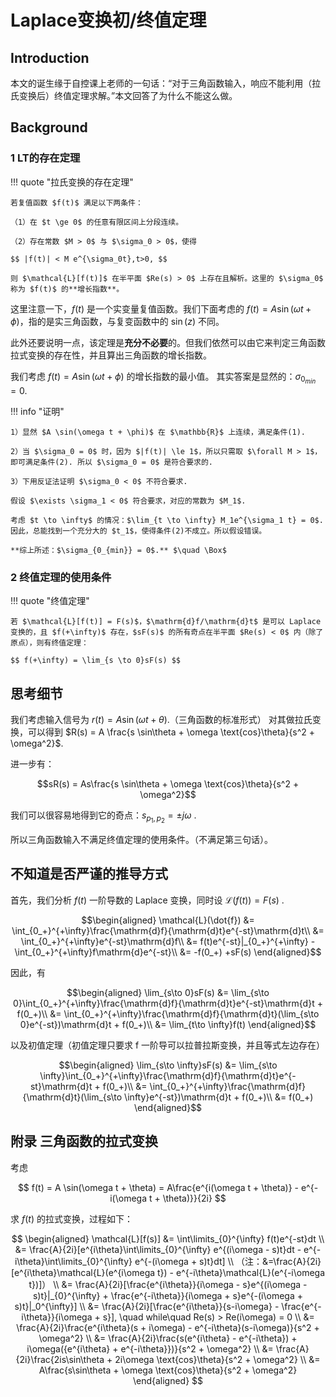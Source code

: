 # Laplace变换初/终值定理

## Introduction

本文的诞生缘于自控课上老师的一句话：“对于三角函数输入，响应不能利用（拉氏变换后）终值定理求解。”本文回答了为什么不能这么做。

## Background

### 1 LT的存在定理

!!! quote "拉氏变换的存在定理"

    若复值函数 $f(t)$ 满足以下两条件：

    （1）在 $t \ge 0$ 的任意有限区间上分段连续。
    
    （2）存在常数 $M > 0$ 与 $\sigma_0 > 0$，使得

    $$ |f(t)| < M e^{\sigma_0t},t>0, $$

    则 $\mathcal{L}[f(t)]$ 在半平面 $Re(s) > 0$ 上存在且解析。这里的 $\sigma_0$ 称为 $f(t)$ 的**增长指数**。

这里注意一下，$f(t)$ 是一个实变量复值函数。我们下面考虑的 $f(t) = A \sin(\omega t + \phi)$，指的是实三角函数，与复变函数中的 $\sin(z)$ 不同。

此外还要说明一点，该定理是**充分不必要**的。但我们依然可以由它来判定三角函数拉式变换的存在性，并且算出三角函数的增长指数。

我们考虑 $f(t) = A \sin(\omega t + \phi)$ 的增长指数的最小值。
其实答案是显然的：$\sigma_{0_{min}} = 0$.

!!! info "证明"

    1）显然 $A \sin(\omega t + \phi)$ 在 $\mathbb{R}$ 上连续，满足条件(1).

    2）当 $\sigma_0 = 0$ 时，因为 $|f(t)| \le 1$，所以只需取 $\forall M > 1$，即可满足条件(2). 所以 $\sigma_0 = 0$ 是符合要求的.

    3）下用反证法证明 $\sigma_0 < 0$ 不符合要求.

    假设 $\exists \sigma_1 < 0$ 符合要求，对应的常数为 $M_1$.

    考虑 $t \to \infty$ 的情况：$\lim_{t \to \infty} M_1e^{\sigma_1 t} = 0$. 因此，总能找到一个充分大的 $t_1$，使得条件(2)不成立。所以假设错误。

    **综上所述：$\sigma_{0_{min}} = 0$.** $\quad \Box$

### 2 终值定理的使用条件

!!! quote "终值定理"

    若 $\mathcal{L}[f(t)] = F(s)$，$\mathrm{d}f/\mathrm{d}t$ 是可以 Laplace 变换的，且 $f(+\infty)$ 存在，$sF(s)$ 的所有奇点在半平面 $Re(s) < 0$ 内（除了原点），则有终值定理：

    $$ f(+\infty) = \lim_{s \to 0}sF(s) $$

## 思考细节

我们考虑输入信号为 $r(t) = A \sin(\omega t + \theta)$.（三角函数的标准形式）
对其做拉氏变换，可以得到 $R(s) = A \frac{s \sin\theta + \omega \text{cos}\theta}{s^2 + \omega^2}$.

进一步有：

$$sR(s) = As\frac{s \sin\theta + \omega \text{cos}\theta}{s^2 + \omega^2}$$

我们可以很容易地得到它的奇点：$s_{p_1,p_2} = \pm j\omega$ .

所以三角函数输入不满足终值定理的使用条件。（不满足第三句话）。

## 不知道是否严谨的推导方式

首先，我们分析 $f(t)$ 一阶导数的 Laplace 变换，同时设 $\mathcal{L}(f(t)) = F(s)$ .

$$\begin{aligned}
\mathcal{L}(\dot{f}) &= \int_{0_+}^{+\infty}\frac{\mathrm{d}f}{\mathrm{d}t}e^{-st}\mathrm{d}t\\
&= \int_{0_+}^{+\infty}e^{-st}\mathrm{d}f\\
&= f(t)e^{-st}|_{0_+}^{+\infty} -\int_{0_+}^{+\infty}f\mathrm{d}e^{-st}\\
&= -f(0_+) +sF(s)
\end{aligned}$$

因此，有

$$\begin{aligned}
\lim_{s\to 0}sF(s) &= \lim_{s\to 0}\int_{0_+}^{+\infty}\frac{\mathrm{d}f}{\mathrm{d}t}e^{-st}\mathrm{d}t + f(0_+)\\
&= \int_{0_+}^{+\infty}\frac{\mathrm{d}f}{\mathrm{d}t}(\lim_{s\to 0}e^{-st})\mathrm{d}t + f(0_+)\\
&= \lim_{t\to \infty}f(t)
\end{aligned}$$

以及初值定理（初值定理只要求 f 一阶导可以拉普拉斯变换，并且等式左边存在）

$$\begin{aligned}
\lim_{s\to \infty}sF(s) &= \lim_{s\to \infty}\int_{0_+}^{+\infty}\frac{\mathrm{d}f}{\mathrm{d}t}e^{-st}\mathrm{d}t + f(0_+)\\
&= \int_{0_+}^{+\infty}\frac{\mathrm{d}f}{\mathrm{d}t}(\lim_{s\to \infty}e^{-st})\mathrm{d}t + f(0_+)\\
&= f(0_+)
\end{aligned}$$

## 附录 三角函数的拉式变换

考虑

$$ f(t) = A \sin(\omega t + \theta) = A\frac{e^{i(\omega t + \theta)} - e^{-i(\omega t + \theta)}}{2i} $$

求 $f(t)$ 的拉式变换，过程如下：

$$
\begin{aligned}
\mathcal{L}[f(s)] &= \int\limits_{0}^{\infty} f(t)e^{-st}dt
\\ &= \frac{A}{2i}[e^{i\theta}\int\limits_{0}^{\infty} e^{(i\omega - s)t}dt - e^{-i\theta}\int\limits_{0}^{\infty} e^{-(i\omega + s)t}dt]
\\ （注：&=\frac{A}{2i}[e^{i\theta}\mathcal{L}(e^{i\omega t}) - e^{-i\theta}\mathcal{L}(e^{-i\omega t})]）
\\ &= \frac{A}{2i}[\frac{e^{i\theta}}{i\omega - s}e^{(i\omega -s)t}|_{0}^{\infty} + \frac{e^{-i\theta}}{i\omega + s}e^{-(i\omega + s)t}|_0^{\infty}]
\\ &= \frac{A}{2i}[\frac{e^{i\theta}}{s-i\omega} - \frac{e^{-i\theta}}{i\omega + s}], \quad while\quad Re(s) > Re(i\omega) = 0
\\ &= \frac{A}{2i}\frac{e^{i\theta}(s + i\omega) - e^{-i\theta}(s-i\omega)}{s^2 + \omega^2}
\\ &= \frac{A}{2i}\frac{s(e^{i\theta} - e^{-i\theta}) + i\omega({e^{i\theta} + e^{-i\theta}})}{s^2 + \omega^2}
\\ &= \frac{A}{2i}\frac{2is\sin\theta + 2i\omega \text{cos}\theta}{s^2 + \omega^2}
\\ &= A\frac{s\sin\theta + \omega \text{cos}\theta}{s^2 + \omega^2}
\end{aligned}
$$

